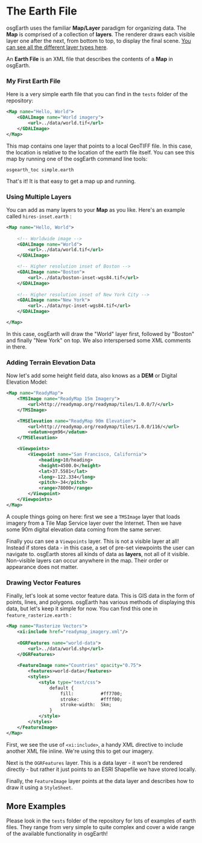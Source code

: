 # The Earth File

osgEarth uses the familiar **Map/Layer** paradigm for organizing data. The **Map** is comprised of a collection of **layers**. The renderer draws each visible layer one after the next, from bottom to top, to display the final scene. [You can see all the different layer types here](layers.md).

An **Earth File** is an XML file that describes the contents of a **Map** in osgEarth.

### My First Earth File

Here is a very simple earth file that you can find in the `tests` folder of the repository:

```xml
<Map name="Hello, World">
    <GDALImage name="World imagery">
    	<url>../data/world.tif</url>
    </GDALImage>
</Map>
```

This map contains one layer that points to a local GeoTIFF file. In this case, the location is relative to the location of the earth file itself. You can see this map by running one of the osgEarth command line tools:

```
osgearth_toc simple.earth
```

That's it! It is that easy to get a map up and running.

### Using Multiple Layers

You can add as many layers to your **Map** as you like. Here's an example called `hires-inset.earth` :

```xml
<Map name="Hello, World">
    
    <!-- Worldwide image -->
	<GDALImage name="World">
        <url>../data/world.tif</url>
    </GDALImage>

	<!-- Higher resolution inset of Boston -->
    <GDALImage name="Boston">
		<url>../data/boston-inset-wgs84.tif</url>
	</GDALImage>
	
	<!-- Higher resolution inset of New York City -->
    <GDALImage name="New York">
		<url>../data/nyc-inset-wgs84.tif</url>
	</GDALImage>

</Map>
```

In this case, osgEarth will draw the "World" layer first, followed by "Boston" and finally "New York" on top. We also interspersed some XML comments in there.

### Adding Terrain Elevation Data

Now let's add some height field data, also knows as a **DEM** or Digital Elevation Model:

```xml
<Map name="ReadyMap">
	<TMSImage name="ReadyMap 15m Imagery">
		<url>http://readymap.org/readymap/tiles/1.0.0/7/</url>
	</TMSImage>

	<TMSElevation name="ReadyMap 90m Elevation">
		<url>http://readymap.org/readymap/tiles/1.0.0/116/</url>
		<vdatum>egm96</vdatum>
	</TMSElevation>

    <Viewpoints>
        <Viewpoint name="San Francisco, California">
            <heading>10/heading>
            <height>4500.0</height>
            <lat>37.5581</lat>
            <long>-122.334</long>
            <pitch>-34</pitch>
            <range>78000</range>
        </Viewpoint>
    </Viewpoints>
</Map>
```

A couple things going on here: first we see a `TMSImage` layer that loads imagery from a Tile Map Service layer over the Internet. Then we have some 90m digital elevation data coming from the same server.

Finally you can see a `Viewpoints` layer. This is not a visible layer at all! Instead if stores data - in this case, a set of pre-set viewpoints the user can navigate to. osgEarth stores all kinds of data as **layers**, not all of it visible. Non-visible layers can occur anywhere in the map. Their order or appearance does not matter.

### Drawing Vector Features

Finally, let's look at some vector feature data. This is GIS data in the form of points, lines, and polygons. osgEarth has various methods of displaying this data, but let's keep it simple for now. You can find this one in `feature_rasterize.earth` :

```xml
<Map name="Rasterize Vectors">
    <xi:include href="readymap_imagery.xml"/>
    
    <OGRFeatures name="world-data">
        <url>../data/world.shp</url>
    </OGRFeatures>
    
    <FeatureImage name="Countries" opacity="0.75">
        <features>world-data</features>
        <styles>        
            <style type="text/css">
                default {
                    fill:          #ff7700;
                    stroke:        #ffff00;
                    stroke-width:  5km;
                }
            </style>
        </styles>
    </FeatureImage>  
</Map>
```

First, we see the use of `<xi:include>`, a handy XML directive to include another XML file inline. We're using this to get our imagery.

Next is the `OGRFeatures` layer. This is a data layer - it won't be rendered directly - but rather it just points to an ESRI Shapefile we have stored locally.

Finally, the `FeatureImage` layer points at the data layer and describes how to draw it using a `StyleSheet`.

## More Examples

Please look in the `tests` folder of the repository for lots of examples of earth files. They range from very simple to quite complex and cover a wide range of the available functionality in osgEarth!

